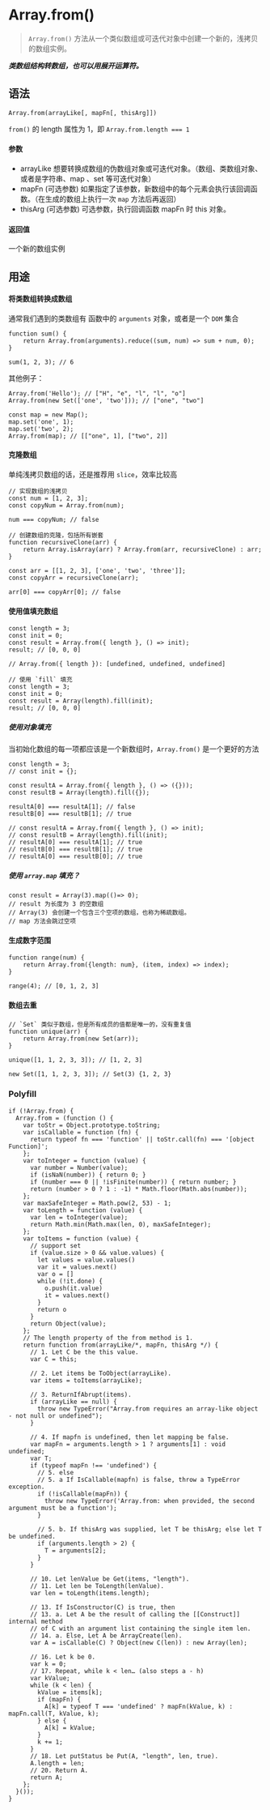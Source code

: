 <!--
 * @Description: file content
 * @Author: RongWei
 * @Date: 2019-08-29 09:31:30
 * @LastEditors: RongWei
 * @LastEditTime: 2019-09-03 17:36:25
 -->
 # Array.from()

> `Array.from()` 方法从一个类似数组或可迭代对象中创建一个新的，浅拷贝的数组实例。

***类数组结构转数组，也可以用展开运算符。***

## 语法
`Array.from(arrayLike[, mapFn[, thisArg]])`

`from()` 的 length 属性为 1，即 `Array.from.length === 1`

#### 参数
- arrayLike
想要转换成数组的伪数组对象或可迭代对象。（数组、类数组对象、或者是字符串、map 、set 等可迭代对象）
- mapFn (可选参数)
如果指定了该参数，新数组中的每个元素会执行该回调函数。（在生成的数组上执行一次 `map` 方法后再返回）
- thisArg (可选参数)
可选参数，执行回调函数 mapFn 时 this 对象。

#### 返回值
一个新的数组实例

## 用途
#### 将类数组转换成数组
通常我们遇到的类数组有 函数中的 `arguments` 对象，或者是一个 `DOM` 集合
```
function sum() {
    return Array.from(arguments).reduce((sum, num) => sum + num, 0);
}

sum(1, 2, 3); // 6
```
其他例子：
```
Array.from('Hello'); // ["H", "e", "l", "l", "o"]
Array.from(new Set(['one', 'two'])); // ["one", "two"]

const map = new Map();
map.set('one', 1);
map.set('two', 2);
Array.from(map); // [["one", 1], ["two", 2]]
```

#### 克隆数组
单纯浅拷贝数组的话，还是推荐用 `slice`，效率比较高
```
// 实现数组的浅拷贝
const num = [1, 2, 3];
const copyNum = Array.from(num);

num === copyNum; // false
```
```
// 创建数组的克隆，包括所有嵌套
function recursiveClone(arr) {
    return Array.isArray(arr) ? Array.from(arr, recursiveClone) : arr;
}

const arr = [[1, 2, 3], ['one', 'two', 'three']];
const copyArr = recursiveClone(arr);

arr[0] === copyArr[0]; // false
```

#### 使用值填充数组
```
const length = 3;
const init = 0;
const result = Array.from({ length }, () => init);
result; // [0, 0, 0]

// Array.from({ length }): [undefined, undefined, undefined]
```
```
// 使用 `fill` 填充
const length = 3;
const init = 0;
const result = Array(length).fill(init);
result; // [0, 0, 0]
```

##### 使用对象填充
当初始化数组的每一项都应该是一个新数组时，`Array.from()` 是一个更好的方法
```
const length = 3;
// const init = {};

const resultA = Array.from({ length }, () => ({}));
const resultB = Array(length).fill({});

resultA[0] === resultA[1]; // false
resultB[0] === resultB[1]; // true

// const resultA = Array.from({ length }, () => init);
// const resultB = Array(length).fill(init);
// resultA[0] === resultA[1]; // true
// resultB[0] === resultB[1]; // true
// resultA[0] === resultB[0]; // true
```

##### 使用 `array.map` 填充？
```
const result = Array(3).map(()=> 0);
// result 为长度为 3 的空数组
// Array(3) 会创建一个包含三个空项的数组，也称为稀疏数组。
// map 方法会跳过空项
```

#### 生成数字范围
```
function range(num) {
    return Array.from({length: num}, (item, index) => index);
}

range(4); // [0, 1, 2, 3]
```

#### 数组去重
```
// `Set` 类似于数组，但是所有成员的值都是唯一的，没有重复值
function unique(arr) {
    return Array.from(new Set(arr));
}

unique([1, 1, 2, 3, 3]); // [1, 2, 3]

new Set([1, 1, 2, 3, 3]); // Set(3) {1, 2, 3}
```

### Polyfill
```
if (!Array.from) {
  Array.from = (function () {
    var toStr = Object.prototype.toString;
    var isCallable = function (fn) {
      return typeof fn === 'function' || toStr.call(fn) === '[object Function]';
    };
    var toInteger = function (value) {
      var number = Number(value);
      if (isNaN(number)) { return 0; }
      if (number === 0 || !isFinite(number)) { return number; }
      return (number > 0 ? 1 : -1) * Math.floor(Math.abs(number));
    };
    var maxSafeInteger = Math.pow(2, 53) - 1;
    var toLength = function (value) {
      var len = toInteger(value);
      return Math.min(Math.max(len, 0), maxSafeInteger);
    };
    var toItems = function (value) {
      // support set
      if (value.size > 0 && value.values) {
        let values = value.values()
        var it = values.next()
        var o = []
        while (!it.done) {
          o.push(it.value)
          it = values.next()
        }
        return o
      }
      return Object(value);
    };
    // The length property of the from method is 1.
    return function from(arrayLike/*, mapFn, thisArg */) {
      // 1. Let C be the this value.
      var C = this;

      // 2. Let items be ToObject(arrayLike).
      var items = toItems(arrayLike);

      // 3. ReturnIfAbrupt(items).
      if (arrayLike == null) {
        throw new TypeError("Array.from requires an array-like object - not null or undefined");
      }

      // 4. If mapfn is undefined, then let mapping be false.
      var mapFn = arguments.length > 1 ? arguments[1] : void undefined;
      var T;
      if (typeof mapFn !== 'undefined') {
        // 5. else      
        // 5. a If IsCallable(mapfn) is false, throw a TypeError exception.
        if (!isCallable(mapFn)) {
          throw new TypeError('Array.from: when provided, the second argument must be a function');
        }

        // 5. b. If thisArg was supplied, let T be thisArg; else let T be undefined.
        if (arguments.length > 2) {
          T = arguments[2];
        }
      }

      // 10. Let lenValue be Get(items, "length").
      // 11. Let len be ToLength(lenValue).
      var len = toLength(items.length);

      // 13. If IsConstructor(C) is true, then
      // 13. a. Let A be the result of calling the [[Construct]] internal method 
      // of C with an argument list containing the single item len.
      // 14. a. Else, Let A be ArrayCreate(len).
      var A = isCallable(C) ? Object(new C(len)) : new Array(len);

      // 16. Let k be 0.
      var k = 0;
      // 17. Repeat, while k < len… (also steps a - h)
      var kValue;
      while (k < len) {
        kValue = items[k];
        if (mapFn) {
          A[k] = typeof T === 'undefined' ? mapFn(kValue, k) : mapFn.call(T, kValue, k);
        } else {
          A[k] = kValue;
        }
        k += 1;
      }
      // 18. Let putStatus be Put(A, "length", len, true).
      A.length = len;
      // 20. Return A.
      return A;
    };
  }());
}
```
